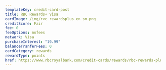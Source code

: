 ```yaml
---
templateKey: credit-card-post
title: RBC Rewards+ Visa
cardImage: /img/rvc_rewardsplus_en_sm.png
creditScore: Fair
fee: 0
feeOptions: nofees
network: Visa
purchaseInterest: "19.99"
balanceTranferFees: 0
cardCategory: rewards
rewardType: points
href: https://www.rbcroyalbank.com/credit-cards/rewards/rbc-rewards-plus.html
---
```

